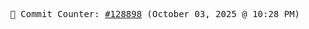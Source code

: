 <p align="center">
    <samp>
        📮 Commit Counter: <a href="https://github.com/Javascript-void0/Javascript-void0/commits/main">#128898</a> (October 03, 2025 @ 10:28 PM)
    </samp>
</p>